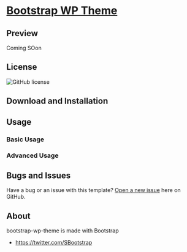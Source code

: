 # [Bootstrap WP Theme](https://github.com/harryjackson1221/bootstrap-wp-theme/)


## Preview
Coming SOon

## License

![GitHub license](https://img.shields.io/badge/license-MIT-blue.svg)


## Download and Installation


## Usage


### Basic Usage


### Advanced Usage


## Bugs and Issues

Have a bug or an issue with this template? [Open a new issue](https://github.com/harryjackson1221/bootstrap-wp-theme/issues) here on GitHub.

## About

bootstrap-wp-theme is made with Bootstrap

* https://twitter.com/SBootstrap


